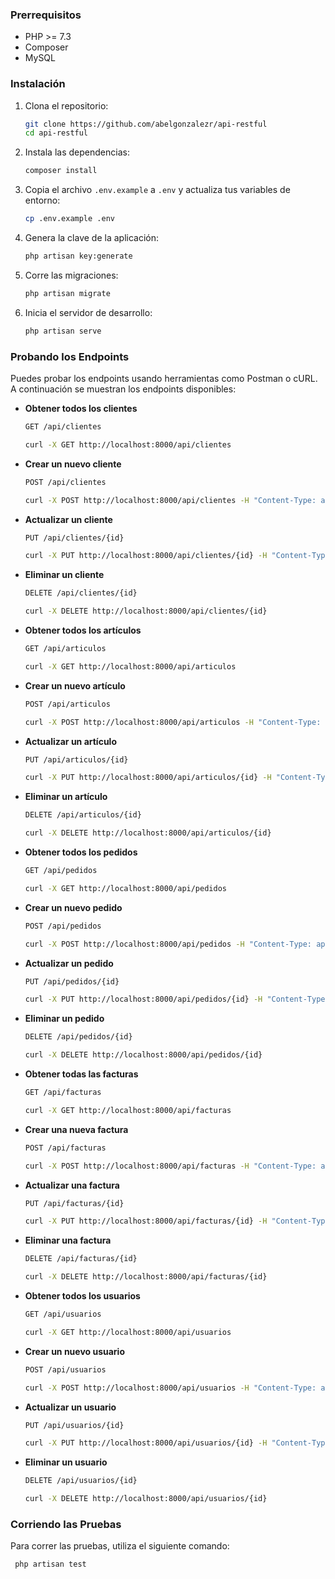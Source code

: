 ### Prerrequisitos

- PHP >= 7.3
- Composer
- MySQL

### Instalación

1. Clona el repositorio:
    ```sh
    git clone https://github.com/abelgonzalezr/api-restful
    cd api-restful
    ```

2. Instala las dependencias:
    ```sh
    composer install
    ```

3. Copia el archivo `.env.example` a `.env` y actualiza tus variables de entorno:
    ```sh
    cp .env.example .env
    ```

4. Genera la clave de la aplicación:
    ```sh
    php artisan key:generate
    ```

5. Corre las migraciones:
    ```sh
    php artisan migrate
    ```

6. Inicia el servidor de desarrollo:
    ```sh
    php artisan serve
    ```

### Probando los Endpoints

Puedes probar los endpoints usando herramientas como Postman o cURL. A continuación se muestran los endpoints disponibles:

- **Obtener todos los clientes**
    ```sh
    GET /api/clientes
    ```
    ```sh
    curl -X GET http://localhost:8000/api/clientes
    ```

- **Crear un nuevo cliente**
    ```sh
    POST /api/clientes
    ```
    ```sh
    curl -X POST http://localhost:8000/api/clientes -H "Content-Type: application/json" -d '{"nombre": "abel", "telefono": "8293798435", "tipo_cliente": "nuevo"}'
    ```

- **Actualizar un cliente**
    ```sh
    PUT /api/clientes/{id}
    ```
    ```sh
    curl -X PUT http://localhost:8000/api/clientes/{id} -H "Content-Type: application/json" -d '{"nombre": "updated name", "telefono": "8293798436", "tipo_cliente": "vip"}'
    ```

- **Eliminar un cliente**
    ```sh
    DELETE /api/clientes/{id}
    ```
    ```sh
    curl -X DELETE http://localhost:8000/api/clientes/{id}
    ```

- **Obtener todos los artículos**
    ```sh
    GET /api/articulos
    ```
    ```sh
    curl -X GET http://localhost:8000/api/articulos
    ```

- **Crear un nuevo artículo**
    ```sh
    POST /api/articulos
    ```
    ```sh
    curl -X POST http://localhost:8000/api/articulos -H "Content-Type: application/json" -d '{"codigo_barras": "1234567890123", "descripcion": "Descripción del artículo de prueba", "fabricante": "Fabricante de prueba"}'
    ```

- **Actualizar un artículo**
    ```sh
    PUT /api/articulos/{id}
    ```
    ```sh
    curl -X PUT http://localhost:8000/api/articulos/{id} -H "Content-Type: application/json" -d '{"codigo_barras": "9876543210987", "descripcion": "Descripción actualizada", "fabricante": "Fabricante actualizado"}'
    ```

- **Eliminar un artículo**
    ```sh
    DELETE /api/articulos/{id}
    ```
    ```sh
    curl -X DELETE http://localhost:8000/api/articulos/{id}
    ```

- **Obtener todos los pedidos**
    ```sh
    GET /api/pedidos
    ```
    ```sh
    curl -X GET http://localhost:8000/api/pedidos
    ```

- **Crear un nuevo pedido**
    ```sh
    POST /api/pedidos
    ```
    ```sh
    curl -X POST http://localhost:8000/api/pedidos -H "Content-Type: application/json" -d '{"ClienteId": 1, "fecha": "2023-10-01"}'
    ```

- **Actualizar un pedido**
    ```sh
    PUT /api/pedidos/{id}
    ```
    ```sh
    curl -X PUT http://localhost:8000/api/pedidos/{id} -H "Content-Type: application/json" -d '{"ClienteId": 1, "fecha": "2023-09-25"}'
    ```

- **Eliminar un pedido**
    ```sh
    DELETE /api/pedidos/{id}
    ```
    ```sh
    curl -X DELETE http://localhost:8000/api/pedidos/{id}
    ```

- **Obtener todas las facturas**
    ```sh
    GET /api/facturas
    ```
    ```sh
    curl -X GET http://localhost:8000/api/facturas
    ```

- **Crear una nueva factura**
    ```sh
    POST /api/facturas
    ```
    ```sh
    curl -X POST http://localhost:8000/api/facturas -H "Content-Type: application/json" -d '{"PedidoId": 1, "monto_total": 100.50, "fecha_emision": "2023-10-01"}'
    ```

- **Actualizar una factura**
    ```sh
    PUT /api/facturas/{id}
    ```
    ```sh
    curl -X PUT http://localhost:8000/api/facturas/{id} -H "Content-Type: application/json" -d '{"PedidoId": 1, "monto_total": 200.75, "fecha_emision": "2023-09-25"}'
    ```

- **Eliminar una factura**
    ```sh
    DELETE /api/facturas/{id}
    ```
    ```sh
    curl -X DELETE http://localhost:8000/api/facturas/{id}
    ```

- **Obtener todos los usuarios**
    ```sh
    GET /api/usuarios
    ```
    ```sh
    curl -X GET http://localhost:8000/api/usuarios
    ```

- **Crear un nuevo usuario**
    ```sh
    POST /api/usuarios
    ```
    ```sh
    curl -X POST http://localhost:8000/api/usuarios -H "Content-Type: application/json" -d '{"username": "testuser", "password": "password123", "cedula": "1234567890", "telefono": "0987654321", "tipo_sangre": "A+"}'
    ```

- **Actualizar un usuario**
    ```sh
    PUT /api/usuarios/{id}
    ```
    ```sh
    curl -X PUT http://localhost:8000/api/usuarios/{id} -H "Content-Type: application/json" -d '{"username": "updateduser", "telefono": "9876543210", "tipo_sangre": "B-"}'
    ```

- **Eliminar un usuario**
    ```sh
    DELETE /api/usuarios/{id}
    ```
    ```sh
    curl -X DELETE http://localhost:8000/api/usuarios/{id}
    ```

### Corriendo las Pruebas

Para correr las pruebas, utiliza el siguiente comando:
```sh
 php artisan test
```
